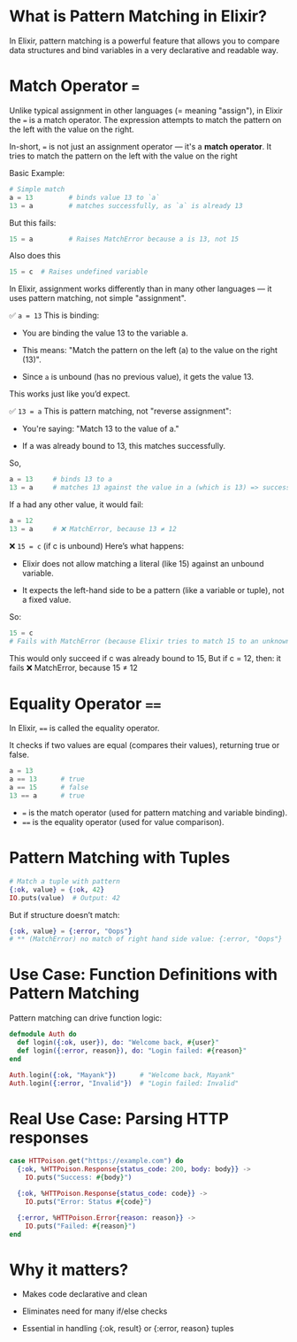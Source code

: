 # What is Pattern Matching in Elixir?
In Elixir, pattern matching is a powerful feature that allows you to compare data structures and bind variables in a very declarative and readable way.

# Match Operator `=`
Unlike typical assignment in other languages (= meaning "assign"), in Elixir the `=` is a match operator. The expression attempts to match the pattern on the left with the value on the right.

In-short, `=` is not just an assignment operator — it's a **match operator**. It tries to match the pattern on the left with the value on the right

Basic Example:
```elixir
# Simple match
a = 13         # binds value 13 to `a`
13 = a         # matches successfully, as `a` is already 13
```
But this fails:
```elixir
15 = a         # Raises MatchError because a is 13, not 15
```

Also does this
```elixir
15 = c  # Raises undefined variable
```

In Elixir, assignment works differently than in many other languages — it uses pattern matching, not simple "assignment".

✅ `a = 13`
This is binding:

- You are binding the value 13 to the variable a.

- This means: "Match the pattern on the left (a) to the value on the right (13)".

- Since `a` is unbound (has no previous value), it gets the value 13.

This works just like you’d expect.

✅ `13 = a`
This is pattern matching, not "reverse assignment":

- You're saying: "Match 13 to the value of a."

- If a was already bound to 13, this matches successfully.

So,
```elixir
a = 13     # binds 13 to a
13 = a     # matches 13 against the value in a (which is 13) => success
```
If a had any other value, it would fail:
```elixir
a = 12
13 = a     # ❌ MatchError, because 13 ≠ 12
```

❌ `15 = c` (if c is unbound)
Here’s what happens:

- Elixir does not allow matching a literal (like 15) against an unbound variable.

- It expects the left-hand side to be a pattern (like a variable or tuple), not a fixed value.

So:
```elixir
15 = c
# Fails with MatchError (because Elixir tries to match 15 to an unknown value c)
```
This would only succeed if c was already bound to 15, But if c = 12, then: it fails ❌ MatchError, because 15 ≠ 12

# Equality Operator `==`
In Elixir, `==` is called the equality operator.

It checks if two values are equal (compares their values), returning true or false.

```elixir
a = 13
a == 13      # true
a == 15      # false
13 == a      # true
```

- `=` is the match operator (used for pattern matching and variable binding).
- `==` is the equality operator (used for value comparison).

# Pattern Matching with Tuples

```elixir
# Match a tuple with pattern
{:ok, value} = {:ok, 42}
IO.puts(value)  # Output: 42
```

But if structure doesn’t match:
```elixir
{:ok, value} = {:error, "Oops"}
# ** (MatchError) no match of right hand side value: {:error, "Oops"}
```

# Use Case: Function Definitions with Pattern Matching
Pattern matching can drive function logic:

```elixir
defmodule Auth do
  def login({:ok, user}), do: "Welcome back, #{user}"
  def login({:error, reason}), do: "Login failed: #{reason}"
end

Auth.login({:ok, "Mayank"})      # "Welcome back, Mayank"
Auth.login({:error, "Invalid"})  # "Login failed: Invalid"
```

# Real Use Case: Parsing HTTP responses

```elixir
case HTTPoison.get("https://example.com") do
  {:ok, %HTTPoison.Response{status_code: 200, body: body}} ->
    IO.puts("Success: #{body}")

  {:ok, %HTTPoison.Response{status_code: code}} ->
    IO.puts("Error: Status #{code}")

  {:error, %HTTPoison.Error{reason: reason}} ->
    IO.puts("Failed: #{reason}")
end
```


# Why it matters?
- Makes code declarative and clean

- Eliminates need for many if/else checks

- Essential in handling {:ok, result} or {:error, reason} tuples


